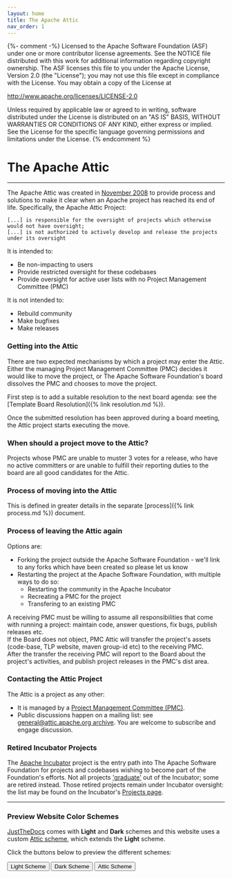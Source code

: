 ```yaml
---
layout: home
title: The Apache Attic
nav_order: 1
---
```

{%- comment -%}
Licensed to the Apache Software Foundation (ASF) under one or more
contributor license agreements.  See the NOTICE file distributed with
this work for additional information regarding copyright ownership.
The ASF licenses this file to you under the Apache License, Version 2.0
(the "License"); you may not use this file except in compliance with
the License.  You may obtain a copy of the License at

http://www.apache.org/licenses/LICENSE-2.0

Unless required by applicable law or agreed to in writing, software
distributed under the License is distributed on an "AS IS" BASIS,
WITHOUT WARRANTIES OR CONDITIONS OF ANY KIND, either express or implied.
See the License for the specific language governing permissions and
limitations under the License.
{% endcomment %}

# The Apache Attic
***

The Apache Attic was created in
[November 2008](https://www.apache.org/foundation/records/minutes/2008/board_minutes_2008_11_19.txt)
to provide process and solutions to make it clear when an Apache project has reached its
end of life. Specifically, the Apache Attic Project:


```
[...] is responsible for the oversight of projects which otherwise would not have oversight;
[...] is not authorized to actively develop and release the projects under its oversight
```

It is intended to:
  - Be non-impacting to users
  - Provide restricted oversight for these codebases
  - Provide oversight for active user lists with no Project Management Committee (PMC)
  
It is not intended to:
  - Rebuild community
  - Make bugfixes
  - Make releases

### Getting into the Attic
There are two expected mechanisms by which a project may enter the Attic. Either the managing
Project Management Committee (PMC) decides it would like to move the project, or The
Apache Software Foundation's board dissolves the PMC and chooses to move the project.

First step is to add a suitable resolution to the next board agenda: see the
[Template Board Resolution]({% link resolution.md %}).

Once the submitted resolution has been approved during a board meeting, the Attic project starts
executing the move.

### When should a project move to the Attic?
Projects whose PMC are unable to muster 3 votes for a release, who have no active committers or
are unable to fulfill their reporting duties to the board are all good candidates for the Attic.

### Process of moving into the Attic
This is defined in greater details in the separate [process]({% link process.md %}) document.

### Process of leaving the Attic again

Options are:
  - Forking the project outside the Apache Software Foundation - we'll link to any forks which
    have been created so please let us know
  - Restarting the project at the Apache Software Foundation, with multiple ways to do so:
    - Restarting the community in the Apache Incubator
    - Recreating a PMC for the project
    - Transfering to an existing PMC

A receiving PMC must be willing to assume all responsibilities that come
with running a project: maintain code, answer questions, fix bugs,
publish releases etc.\
If the Board does not object, PMC Attic will transfer the project's
assets (code-base, TLP website, maven group-id etc) to the receiving PMC.\
After the transfer the receiving PMC will report to the Board about the
project's activities, and publish project releases in the PMC's dist area.

### Contacting the Attic Project

The Attic is a project as any other:

  - It is managed by a [Project Management Committee (PMC)](https://projects.apache.org/committee.html?attic).
  - Public discussions happen on a mailing list: see
     [general@attic.apache.org archive](https://lists.apache.org/list.html?general@attic.apache.org).
    You are welcome to subscribe and engage discussion.
    
### Retired Incubator Projects
The [Apache Incubator](https://incubator.apache.org/) project is the entry path into
The Apache Software Foundation for projects and codebases wishing to become part of
the Foundation's efforts. 
Not all projects ['graduate'](https://incubator.apache.org/cookbook/#graduation_vote)
out of the Incubator; some are retired instead. Those retired projects remain under Incubator
oversight: the list may be found on the Incubator's
[Projects page](https://incubator.apache.org/projects/index.html#retired).

***
### Preview Website Color Schemes

[JustTheDocs](https://just-the-docs.github.io/just-the-docs/docs/configuration/#color-scheme)
comes with **Light** and **Dark** schemes and this website uses a custom
[Attic scheme]({{site.repo}}/blob/main/_sass/color_schemes/attic.scss),
which extends the **Light** scheme.

Click the buttons below to preview the different schemes:

<button class="btn js-toggle-light-mode">Light Scheme</button>
<button class="btn js-toggle-dark-mode">Dark Scheme</button>
<button class="btn js-toggle-attic-mode">Attic Scheme</button>

<script>
const toggleDarkMode = document.querySelector('.js-toggle-dark-mode');
jtd.addEvent(toggleDarkMode, 'click', function(){
  jtd.setTheme('dark');
});
const toggleLightMode = document.querySelector('.js-toggle-light-mode');
jtd.addEvent(toggleLightMode, 'click', function(){
  jtd.setTheme('light');
});
const toggleAtticMode = document.querySelector('.js-toggle-attic-mode');
jtd.addEvent(toggleAtticMode, 'click', function(){
  jtd.setTheme('attic');
});
</script>